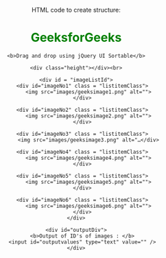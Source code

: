  HTML code to create structure:
<!DOCTYPE html>
<html>
<head>
    <title>
        How to create drag and drop
        features for images reorder
        using HTML CSS and jQueryUI?
    </title>
</head>
       
<body>
    <h1 style="color:green">GeeksforGeeks</h1> 
      
    <b>Drag and drop using jQuery UI Sortable</b>
      
    <div class="height"></div><br>
      
    <div id = "imageListId">
        <div id="imageNo1" class = "listitemClass">
            <img src="images/geeksimage1.png" alt="">
        </div>
          
        <div id="imageNo2" class = "listitemClass">
            <img src="images/geeksimage2.png" alt="">
        </div>
          
        <div id="imageNo3" class = "listitemClass">
            <img src="images/geeksimage3.png" alt="…</div>
          
        <div id="imageNo4" class = "listitemClass">
            <img src="images/geeksimage4.png" alt="">
        </div>
          
        <div id="imageNo5" class = "listitemClass">
            <img src="images/geeksimage5.png" alt="">
        </div>
          
        <div id="imageNo6" class = "listitemClass">
            <img src="images/geeksimage6.png" alt="">
        </div>
    </div>
      
    <div id="outputDiv">
        <b>Output of ID's of images : </b>
        <input id="outputvalues" type="text" value="" />
    </div>
</body>
  
</html>




 <style>
  
    /* text align for the body */
    body {
        text-align: center;
    }
      
    /* image dimension */
    img {
        height: 200px;
        width: 350px;
    }
      
    /* imagelistId styling */
    #imageListId {
        margin: 0;
        padding: 0;
        list-style-type: none;
    }
       
    #imageListId div {
        margin: 0 4px 4px 4px;
        padding: 0.4em;
        display: inline-block;
    }
      
    /* Output order styling */
    #outputvalues {
        margin: 0 2px 2px 2px;
        padding: 0.4em;
        padding-left: 1.5em;
        width: 250px;
        border: 2px solid dark-green;
        background: gray;
    }
       
    .listitemClass {
        border: 1px solid #006400;
        width: 350px;
    }
       
    .height {
        height: 10px;
    }
</style>




<script>
    $(function() {
        $("#imageListId").sortable({
            update: function(event, ui) {
                    getIdsOfImages();
                } //end update         
        });
    });
  
    function getIdsOfImages() {
        var values = [];
        $('.listitemClass').each(function(index) {
            values.push($(this).attr("id")
                        .replace("imageNo", ""));
        });
        $('#outputvalues').val(values);
    } 
</script>
